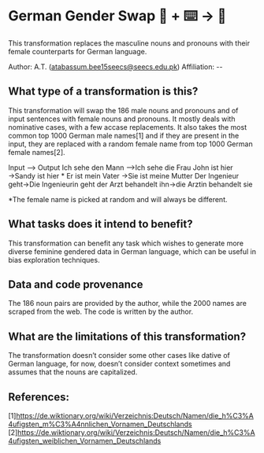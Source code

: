 # German Gender Swap 🦎  + ⌨️ → 🐍
This transformation replaces the masculine nouns and pronouns with their female counterparts for German language.

Author: A.T. (atabassum.bee15seecs@seecs.edu.pk)
Affiliation: --


## What type of a transformation is this?
This transformation will swap the 186 male nouns and pronouns and of input sentences with female nouns and pronouns. It mostly deals with nominative cases, with a few accase replacements. It also takes the most common top 1000 German male names[1] and if they are present in the input, they are  replaced with a random female name from  top 1000 German female names[2]. 

Input --> Output
Ich sehe den Mann -->Ich sehe die Frau
John ist hier →Sandy ist hier *
Er ist mein Vater →Sie ist meine Mutter
Der Ingenieur geht→Die Ingenieurin  geht
der Arzt behandelt ihn→die Arztin behandelt sie


*The female name is picked at random and will always be different.

## What tasks does it intend to benefit?
This transformation can benefit any task which wishes to generate more diverse feminine gendered data in German language, which can be useful in  bias exploration techniques.

## Data and code provenance
The 186 noun pairs are provided by the author, while the 2000 names are scraped from the web. The code is written by the author.

## What are the limitations of this transformation?
The transformation doesn’t consider some other cases like dative of German language, for now, doesn’t consider context sometimes and assumes that the nouns are capitalized.



## References:
[1]https://de.wiktionary.org/wiki/Verzeichnis:Deutsch/Namen/die_h%C3%A4ufigsten_m%C3%A4nnlichen_Vornamen_Deutschlands
[2]https://de.wiktionary.org/wiki/Verzeichnis:Deutsch/Namen/die_h%C3%A4ufigsten_weiblichen_Vornamen_Deutschlands

